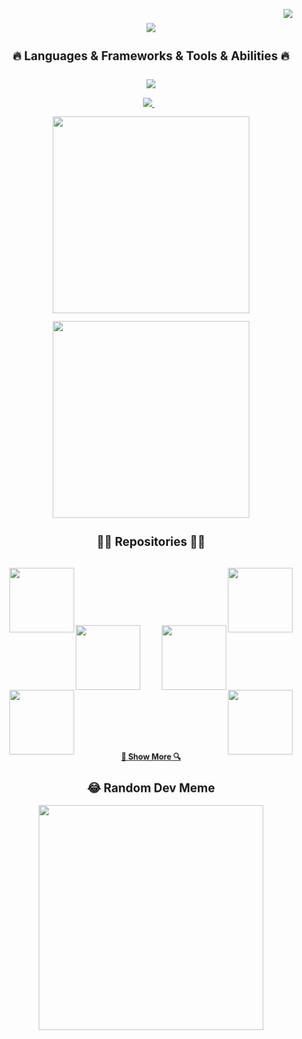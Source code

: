 <a href="https://visitorbadge.io/status?path=https%3A%2F%2Fgithub.com%2Fnkahraman"><img align="right" src="https://api.visitorbadge.io/api/daily?path=https%3A%2F%2Fgithub.com%2Fnkahraman&labelColor=%23ba68c8&countColor=%23d9e3f0&style=flat&labelStyle=lower" /></a>

<h1 align="center">
  <a href="https://git.io/typing-svg">
    <img src="https://readme-typing-svg.herokuapp.com/?lines=Hello,+There!+👋;This+is+Nurbanu+....;Nice+to+meet+you!&center=true&size=30">
  </a>
</h1>

<h2 align="center">🔥 Languages & Frameworks & Tools & Abilities 🔥</h2>

<h2 align="center">
    <img src="https://skillicons.dev/icons?i=cs,python,dotnet,java,kotlin,angular,react,flutter,firebase,github,visualstudio,androidstudio" />
  </a>
</h2>

<p align='center'>

            
  
  <a href="https://www.linkedin.com/in/nurbanukahraman/">
    <img src="https://img.shields.io/badge/linkedin-%230077B5.svg?&style=for-the-badge&logo=linkedin&logoColor=white" />
  </a>&nbsp;&nbsp;
  
</p>


<p align='center'>
  <a href="#"><img src="https://github-readme-stats.vercel.app/api/top-langs/?username=nkahraman&theme=great-gatsby&hide_border=false&include_all_commits=false&count_private=false&layout=compact" width="350"></a>
</p>

<p align='center'>
  <a href="#"><img src="https://github-contributor-stats.vercel.app/api?username=nkahraman&limit=5&theme=radical&combine_all_yearly_contributions=true" width="350"></a>
</p>

<h2 align="center">👨‍💻 Repositories 👨‍💻</h2>
<br>
<div width="100%" align="center">
  <a align="left" href="https://github.com/nkahraman/FlightReservationSystem" title="FlightReservationSystem"><img align="left" height="115" src="https://github-readme-stats.vercel.app/api/pin/?username=nkahraman&repo=FlightReservationSystem&theme=react&border_color=61dafb&border_radius=10"></a>
  <a align="right" href="https://github.com/nkahraman/People" title="People">
    <img align="right" height="115" src="https://github-readme-stats.vercel.app/api/pin/?username=nkahraman&repo=People&theme=react&border_color=61dafb&border_radius=10"></a>
</div>
<br/><br/><br/><br/><br/><br/>
<div width="100%" align="center">
  <a align="left" href="https://github.com/nkahraman/taskt" title="taskt"><img align="left" height="115" src="https://github-readme-stats.vercel.app/api/pin/?username=nkahraman&repo=taskt&theme=react&border_color=61dafb&border_radius=10"></a>
  <a align="right" href="https://github.com/nkahraman/nkahraman.github.io" title="nkahraman.github.io">
    <img align="right" height="115" src="https://github-readme-stats.vercel.app/api/pin/?username=nkahraman&repo=nkahraman.github.io&theme=react&border_color=61dafb&border_radius=10"></a>
</div>
</div>
<br/><br/><br/><br/><br/><br/>
<div width="100%" align="center">
  <a align="left" href="https://github.com/nkahraman/instakotlinapp" title="instakotlinapp"><img align="left" height="115" src="https://github-readme-stats.vercel.app/api/pin/?username=nkahraman&repo=instakotlinapp&theme=react&border_color=61dafb&border_radius=10"></a>
  <a align="right" href="https://github.com/nkahraman/SQLiteProject" title="SQLiteProject">
    <img align="right" height="115" src="https://github-readme-stats.vercel.app/api/pin/?username=nkahraman&repo=SQLiteProject&theme=react&border_color=61dafb&border_radius=10"></a>
</div>
<br/><br/><br/><br/><br/><br/>

<h4 align="center">
  <a href="https://github.com/nkahraman?tab=repositories" title="Show Repositories">🔎 Show More 🔍</a>
</h4>

<h2 align='center'>
😂 Random Dev Meme
</h2>
<p align='center'>
<img src="https://randommeme-five.vercel.app/" style="height: 400px;"/>
</p>


